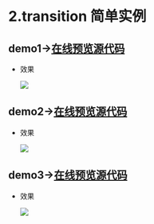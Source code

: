 # 2.transition 简单实例

## demo1→[在线预览源代码](https://codepen.io/sugarInSoup/pen/GRgmaxN)
* 效果
  
  ![](https://img2018.cnblogs.com/blog/1504886/201912/1504886-20191224122735483-797926642.gif)


## demo2→[在线预览源代码](https://codepen.io/sugarInSoup/pen/WNbjBKM)

* 效果
  
  ![](https://img2018.cnblogs.com/blog/1504886/201912/1504886-20191224123316823-72298809.gif)


## demo3→[在线预览源代码](https://codepen.io/sugarInSoup/pen/GRgmboO)

* 效果
  
  ![](https://img2018.cnblogs.com/blog/1504886/201912/1504886-20191224123504504-95077630.gif)
